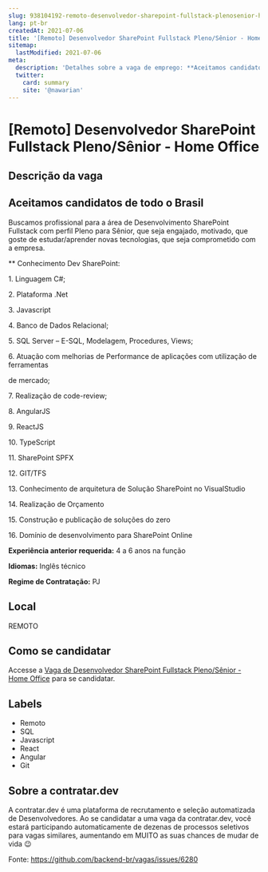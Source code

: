 ```yaml
---
slug: 938104192-remoto-desenvolvedor-sharepoint-fullstack-plenosenior-home-office
lang: pt-br
createdAt: 2021-07-06
title: '[Remoto] Desenvolvedor SharePoint Fullstack Pleno/Sênior - Home Office - Vaga de Emprego'
sitemap:
  lastModified: 2021-07-06
meta:
  description: 'Detalhes sobre a vaga de emprego: **Aceitamos candidatos de todo o Brasil** -----------------------------------------   Buscamos profissional para a área de Desenvolvimento SharePoint Fullstack com perfil Pleno para Sênior, que seja engajado, motivado, que goste de estudar/aprender novas tecnologias, que seja comprometido com a empresa.   \*\* Conhecimento Dev SharePoint:   1\. Linguagem C#; 2\. Plataforma .Net 3\. Javascript 4\. Banco de Dados Relacional; 5\. SQL Server – E-SQL, Modelagem, Procedures, Views; 6\. Atuação com melhorias de Performance de aplicações com utilização de ferramentas de mercado; 7\. Realização de code-review; 8\. AngularJS 9\. ReactJS 10\. TypeScript 11\. SharePoint SPFX 12\. GIT/TFS 13\. Conhecimento de arquitetura de Solução SharePoint no VisualStudio 14\. Realização de Orçamento 15\. Construção e publicação de soluções do zero 16\. Domínio de desenvolvimento para SharePoint Online   **Experiência anterior requerida:** 4 a 6 anos na função **Idiomas:** Inglês técnico **Regime de Contratação:** PJ'
  twitter:
    card: summary
    site: '@nawarian'
---
```


# [Remoto] Desenvolvedor SharePoint Fullstack Pleno/Sênior - Home Office

## Descrição da vaga 
**Aceitamos candidatos de todo o Brasil**
-----------------------------------------

  

Buscamos profissional para a área de Desenvolvimento SharePoint Fullstack com perfil Pleno para Sênior, que seja engajado, motivado, que goste de estudar/aprender novas tecnologias, que seja comprometido com a empresa.

  

\*\* Conhecimento Dev SharePoint:

  

1\. Linguagem C#;

2\. Plataforma .Net

3\. Javascript

4\. Banco de Dados Relacional;

5\. SQL Server – E-SQL, Modelagem, Procedures, Views;

6\. Atuação com melhorias de Performance de aplicações com utilização de ferramentas

de mercado;

7\. Realização de code-review;

8\. AngularJS

9\. ReactJS

10\. TypeScript

11\. SharePoint SPFX

12\. GIT/TFS

13\. Conhecimento de arquitetura de Solução SharePoint no VisualStudio

14\. Realização de Orçamento

15\. Construção e publicação de soluções do zero

16\. Domínio de desenvolvimento para SharePoint Online

  

**Experiência anterior requerida:** 4 a 6 anos na função

**Idiomas:** Inglês técnico

**Regime de Contratação:** PJ
## Local 
REMOTO 
## Como se candidatar 
Accesse a [Vaga de Desenvolvedor SharePoint Fullstack Pleno/Sênior - Home Office](https://vaga.contratar.dev/apply/full/82186c9a-fdac-4b0f-96b3-b62af9a7799d) para se candidatar. 
## Labels 
* Remoto 
* SQL 
* Javascript 
* React 
* Angular 
* Git 
## Sobre a contratar.dev 
A contratar.dev é uma plataforma de recrutamento e seleção automatizada de Desenvolvedores. Ao se candidatar a uma vaga da contratar.dev, você estará participando automaticamente de dezenas de processos seletivos para vagas similares, aumentando em MUITO as suas chances de mudar de vida 😉 


Fonte: https://github.com/backend-br/vagas/issues/6280